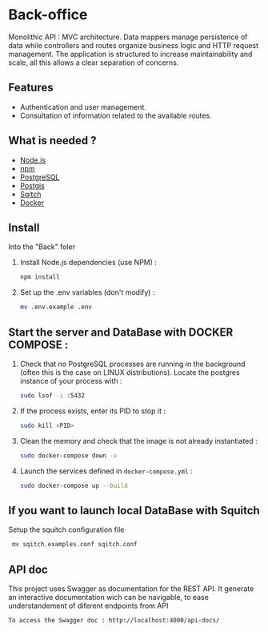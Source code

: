 # Back-office
 
Monolithic API : MVC architecture.
Data mappers manage persistence of data while controllers and routes organize business logic and HTTP request management. 
The application is structured to increase maintainability and scale, all this allows a clear separation of concerns.

## Features

- Authentication and user management.
- Consultation of information related to the available routes.

## What is needed ?

- [Node.js](https://nodejs.org/)
- [npm](https://www.npmjs.com/)
- [PostgreSQL](https://www.postgresql.org/)
- [Postgis](https://postgis.net/)
- [Sqitch](https://sqitch.org/)
- [Docker](https://www.docker.com/)

## Install
Into the "Back" foler

1. Install Node.js dependencies (use NPM) :

   ```bash
   npm install
   ```

2. Set up the .env variables (don't modify) : 

   ```bash
   mv .env.example .env
   ```

## Start the server and DataBase with DOCKER COMPOSE : 

1. Check that no PostgreSQL processes are running in the background (often this is the case on LINUX distributions). Locate the postgres instance of your process with :
   ```bash
   sudo lsof -i :5432
   ```

2. If the process exists, enter its PID to stop it :
   ```bash
   sudo kill <PID>
   ```

3. Clean the memory and check that the image is not already instantiated :
   ```bash
   sudo docker-compose down -v
   ```

4. Launch the services defined in `docker-compose.yml` :
   ```bash
   sudo docker-compose up --build
   ```

       
## If you want to launch local DataBase with Squitch 

Setup the squitch configuration file 
   ```bash
    mv sqitch.examples.conf sqitch.conf
   ```


## API doc
This project uses Swagger as documentation for the REST API. It generate an interactive documentation wich can be navigable, to ease understandement of diferent endpoints from API

    To access the Swagger doc : http://localhost:4000/api-docs/




